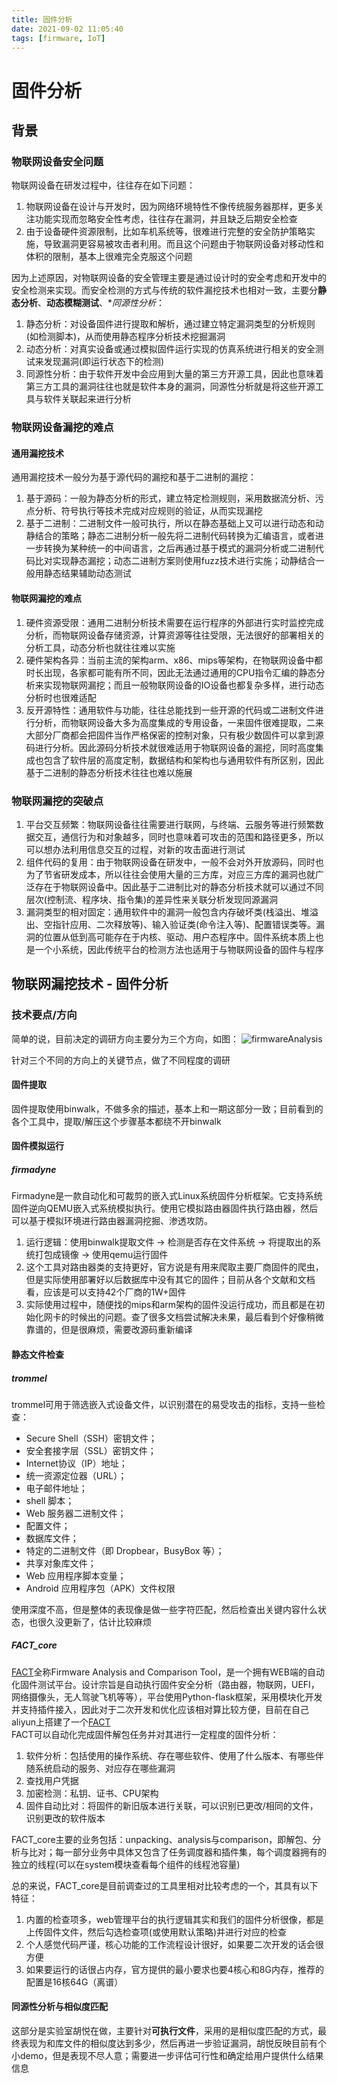 ```yaml
---
title: 固件分析
date: 2021-09-02 11:05:40
tags: [firmware, IoT]
---
```

# 固件分析

## 背景

### 物联网设备安全问题

物联网设备在研发过程中，往往存在如下问题：

1. 物联网设备在设计与开发时，因为网络环境特性不像传统服务器那样，更多关注功能实现而忽略安全性考虑，往往存在漏洞，并且缺乏后期安全检查
2. 由于设备硬件资源限制，比如车机系统等，很难进行完整的安全防护策略实施，导致漏洞更容易被攻击者利用。而且这个问题由于物联网设备对移动性和体积的限制，基本上很难完全克服这个问题

因为上述原因，对物联网设备的安全管理主要是通过设计时的安全考虑和开发中的安全检测来实现。而安全检测的方式与传统的软件漏挖技术也相对一致，主要分**静态分析**、**动态模糊测试**、**同源性分析*：

   1. 静态分析：对设备固件进行提取和解析，通过建立特定漏洞类型的分析规则(如检测脚本)，从而使用静态程序分析技术挖掘漏洞
   2. 动态分析：对真实设备或通过模拟固件运行实现的仿真系统进行相关的安全测试来发现漏洞(即运行状态下的检测)
   3. 同源性分析：由于软件开发中会应用到大量的第三方开源工具，因此也意味着第三方工具的漏洞往往也就是软件本身的漏洞，同源性分析就是将这些开源工具与软件关联起来进行分析

### 物联网设备漏挖的难点

#### 通用漏挖技术

通用漏挖技术一般分为基于源代码的漏挖和基于二进制的漏挖：

   1. 基于源码：一般为静态分析的形式，建立特定检测规则，采用数据流分析、污点分析、符号执行等技术完成对应规则的验证，从而实现漏挖
   2. 基于二进制：二进制文件一般可执行，所以在静态基础上又可以进行动态和动静结合的策略；静态二进制分析一般先将二进制代码转换为汇编语言，或者进一步转换为某种统一的中间语言，之后再通过基于模式的漏洞分析或二进制代码比对实现静态漏挖；动态二进制方案则使用fuzz技术进行实施；动静结合一般用静态结果辅助动态测试

#### 物联网漏挖的难点

   1. 硬件资源受限：通用二进制分析技术需要在运行程序的外部进行实时监控完成分析，而物联网设备存储资源，计算资源等往往受限，无法很好的部署相关的分析工具，动态分析也就往往难以实施
   2. 硬件架构各异：当前主流的架构arm、x86、mips等架构，在物联网设备中都时长出现，各家都可能有所不同，因此无法通过通用的CPU指令汇编的静态分析来实现物联网漏挖；而且一般物联网设备的IO设备也都复杂多样，进行动态分析时也很难适配
   3. 反开源特性：通用软件与功能，往往总能找到一些开源的代码或二进制文件进行分析，而物联网设备大多为高度集成的专用设备，一来固件很难提取，二来大部分厂商都会把固件当作严格保密的控制对象，只有极少数固件可以拿到源码进行分析。因此源码分析技术就很难适用于物联网设备的漏挖，同时高度集成也包含了软件层的高度定制，数据结构和架构也与通用软件有所区别，因此基于二进制的静态分析技术往往也难以施展

### 物联网漏挖的突破点

1. 平台交互频繁：物联网设备往往需要进行联网，与终端、云服务等进行频繁数据交互，通信行为和对象越多，同时也意味着可攻击的范围和路径更多，所以可以想办法利用信息交互的过程，对新的攻击面进行测试
2. 组件代码的复用：由于物联网设备在研发中，一般不会对外开放源码，同时也为了节省研发成本，所以往往会使用大量的三方库，对应三方库的漏洞也就广泛存在于物联网设备中。因此基于二进制比对的静态分析技术就可以通过不同层次(控制流、程序块、指令集)的差异性来关联分析发现同源漏洞
3. 漏洞类型的相对固定：通用软件中的漏洞一般包含内存破坏类(栈溢出、堆溢出、空指针应用、二次释放等)、输入验证类(命令注入等)、配置错误类等。漏洞的位置从低到高可能存在于内核、驱动、用户态程序中。固件系统本质上也是一个小系统，因此传统平台的检测方法也适用于与物联网设备的固件与程序

## 物联网漏挖技术 - 固件分析

### 技术要点/方向

简单的说，目前决定的调研方向主要分为三个方向，如图：
![firmwareAnalysis](../images/firmwareAnalysis.png)

针对三个不同的方向上的关键节点，做了不同程度的调研

#### 固件提取

固件提取使用binwalk，不做多余的描述，基本上和一期这部分一致；目前看到的各个工具中，提取/解压这个步骤基本都绕不开binwalk

#### 固件模拟运行

##### firmadyne

Firmadyne是一款自动化和可裁剪的嵌入式Linux系统固件分析框架。它支持系统固件逆向QEMU嵌入式系统模拟执行。使用它模拟路由器固件执行路由器，然后可以基于模拟环境进行路由器漏洞挖掘、渗透攻防。

1. 运行逻辑：使用binwalk提取文件 -> 检测是否存在文件系统 -> 将提取出的系统打包成镜像 -> 使用qemu运行固件
2. 这个工具对路由器类的支持更好，官方说是有用来爬取主要厂商固件的爬虫，但是实际使用部署好以后数据库中没有其它的固件；目前从各个文献和文档看，应该是可以支持42个厂商的1W+固件
3. 实际使用过程中，随便找的mips和arm架构的固件没运行成功，而且都是在初始化网卡的时候出的问题。查了很多文档尝试解决未果，最后看到个好像稍微靠谱的，但是很麻烦，需要改源码重新编译

#### 静态文件检查

##### trommel

trommel可用于筛选嵌入式设备文件，以识别潜在的易受攻击的指标，支持一些检查：

- Secure Shell（SSH）密钥文件；
- 安全套接字层（SSL）密钥文件；
- Internet协议（IP）地址；
- 统一资源定位器（URL）；
- 电子邮件地址；
- shell 脚本；
- Web 服务器二进制文件；
- 配置文件；
- 数据库文件；
- 特定的二进制文件（即 Dropbear，BusyBox 等）；
- 共享对象库文件；
- Web 应用程序脚本变量；
- Android 应用程序包（APK）文件权限

使用深度不高，但是整体的表现像是做一些字符匹配，然后检查出关键内容什么状态，也很久没更新了，估计比较麻烦

##### FACT_core

[FACT](https://fkie-cad.github.io/FACT_core/)全称Firmware Analysis and Comparison Tool，是一个拥有WEB端的自动化固件测试平台。设计宗旨是自动执行固件安全分析（路由器，物联网，UEFI，网络摄像头，无人驾驶飞机等等），平台使用Python-flask框架，采用模块化开发并支持插件接入，因此对于二次开发和优化应该相对算比较方便，目前在自己aliyun上搭建了一个[FACT](http://47.240.100.196:5000)  
FACT可以自动化完成固件解包任务并对其进行一定程度的固件分析：

1. 软件分析：包括使用的操作系统、存在哪些软件、使用了什么版本、有哪些伴随系统启动的服务、对应存在哪些漏洞
2. 查找用户凭据
3. 加密检测：私钥、证书、CPU架构
4. 固件自动比对：将固件的新旧版本进行关联，可以识别已更改/相同的文件，识别更改的软件版本

FACT_core主要的业务包括：unpacking、analysis与comparison，即解包、分析与比对；每一部分业务中具体又包含了任务调度器和插件集，每个调度器拥有的独立的线程(可以在system模块查看每个组件的线程池容量)

总的来说，FACT_core是目前调查过的工具里相对比较考虑的一个，其具有以下特征：

1. 内置的检查项多，web管理平台的执行逻辑其实和我们的固件分析很像，都是上传固件文件，然后勾选检查项(或使用默认策略)并进行对应的检查
2. 个人感觉代码严谨，核心功能的工作流程设计很好，如果要二次开发的话会很方便
3. 如果要运行的话很占内存，官方提供的最小要求也要4核心和8G内存，推荐的配置是16核64G（离谱）

#### 同源性分析与相似度匹配

这部分是实验室胡悦在做，主要针对**可执行文件**，采用的是相似度匹配的方式，最终表现为和库文件的相似度达到多少，然后再进一步验证漏洞，胡悦反映目前有个小demo，但是表现不尽人意；需要进一步评估可行性和确定给用户提供什么结果信息
